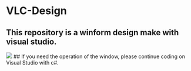 # VLC-Design
## This repository is a winform design make with visual studio.
<img src="http://www.devphorm.com/formations_chapters/lmp.png"/>
## If you need the operation of the window, please continue coding on Visual Studio with c#.
